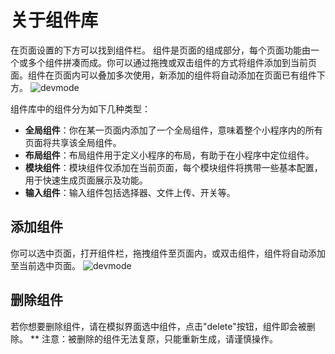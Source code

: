 # 关于组件库

在页面设置的下方可以找到组件栏。
组件是页面的组成部分，每个页面功能由一个或多个组件拼凑而成。你可以通过拖拽或双击组件的方式将组件添加到当前页面。组件在页面内可以叠加多次使用，新添加的组件将自动添加在页面已有组件下方。
![devmode](https://docimages.blob.core.chinacloudapi.cn/images/Kris/AppsV2/component.png)

组件库中的组件分为如下几种类型：

- **全局组件**：你在某一页面内添加了一个全局组件，意味着整个小程序内的所有页面将共享该全局组件。
- **布局组件**：布局组件用于定义小程序的布局，有助于在小程序中定位组件。
- **模块组件**：模块组件仅添加在当前页面，每个模块组件将携带一些基本配置，用于快速生成页面展示及功能。
- **输入组件**：输入组件包括选择器、文件上传、开关等。

## 添加组件

你可以选中页面，打开组件栏，拖拽组件至页面内，或双击组件，组件将自动添加至当前选中页面。
![devmode](https://docimages.blob.core.chinacloudapi.cn/images/Kris/AppsV2/addcomponent.png)

## 删除组件

若你想要删除组件，请在模拟界面选中组件，点击"delete"按钮，组件即会被删除。
** 注意：被删除的组件无法复原，只能重新生成，请谨慎操作。
